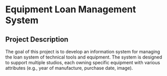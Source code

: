 # Equipment Loan Management System

## Project Description

The goal of this project is to develop an information system for managing the loan system of technical tools and equipment. The system is designed to support multiple studios, each owning specific equipment with various attributes (e.g., year of manufacture, purchase date, image).
